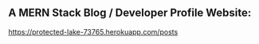## A MERN Stack Blog / Developer Profile Website:
https://protected-lake-73765.herokuapp.com/posts

